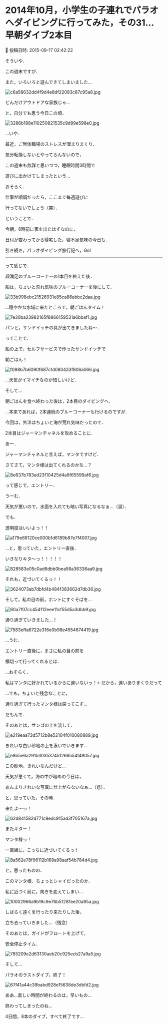 # 2014年10月，小学生の子連れでパラオへダイビングに行ってみた，その31…早朝ダイブ2本目

📅 投稿日時: 2015-09-17 02:42:22

そういや．


この週末ですが．


また，いろいろと遊んできてしまいました…




![c6a58632dd4f9d4e8df22093c87c95a8.jpg](images/c6a58632dd4f9d4e8df22093c87c95a8.jpg)




どんだけアウトドアな家族じゃ…


と，自分でも思う今日この頃．




![3286b188e110250821535c9d99e598e0.jpg](images/3286b188e110250821535c9d99e598e0.jpg)




…いや．


最近，ご無体職場のストレスが溜まりまくり．


気分転換しないとやってらんないので，


この週末も無謀と思いつつ，睡眠時間3時間で


遊びに出かけてしまったという…





おそらく．


仕事が順調だったら，ここまで毎週遊びに


行ってないでしょう（笑）．





ということで．


今朝，6時前に家を出たはずなのに．


日付が変わってから帰宅した，寝不足気味の今日も．


引き続き，パラオダイビング旅行記へ，Go!


----





って感じで．


超満足のブルーコーナーの1本目を終えた後．


船は，ちょいと荒れ気味のブルーコーナーを後にして．




![33b998ebc21526931e85ca86abbc2daa.jpg](images/33b998ebc21526931e85ca86abbc2daa.jpg)




…穏やかな水域に来たところで，朝ごはんタイム！




![7e30ba23982165f8866159531a6bbaf1.jpg](images/7e30ba23982165f8866159531a6bbaf1.jpg)




パンと，サンドイッチの具が出てきましたね～．


ってことで．


船の上で，セルフサービスで作ったサンドイッチで


朝ごはん！




![f098b7b6090f687c1d080433f806a066.jpg](images/f098b7b6090f687c1d080433f806a066.jpg)




…天気がイマイチなのが惜しいけど．





そして…


朝ごはんを食べ終わった後は，2本目のダイビングへ．





…本来であれば，2本連続のブルーコーナーも行けるのですが．


今回は，外洋はちょいと海が荒れ気味だったので．


2本目はジャーマンチャネルを攻めることに．





あー．


ジャーマンチャネルと言えば，マンタですけど．


さてさて，マンタ様は出てくれるのかな…？




![8e637b783ed23f10425d4a6f65599af6.jpg](images/8e637b783ed23f10425d4a6f65599af6.jpg)




って感じで，エントリー．





うーむ．


天気が悪いので，水面を入れても暗い写真になるなぁ…（涙）．





でも．


透明度はいいよっ！！




![a179e66120ce000b1d6189b87e7f4007.jpg](images/a179e66120ce000b1d6189b87e7f4007.jpg)




…と，思っていた，エントリー直後．





いきなりキタ～っ！！！！！




![828583e05c0ad6dbb0bea58a36336aa9.jpg](images/828583e05c0ad6dbb0bea58a36336aa9.jpg)




それも，近づいてくるっ！！




![3624073ab7dbfd4b484f383662d7db36.jpg](images/3624073ab7dbfd4b484f383662d7db36.jpg)




そして，私の目の前，ホントにすぐそばを…




![60a7f07cc454112eee11cf55d5a3dbb9.jpg](images/60a7f07cc454112eee11cf55d5a3dbb9.jpg)




通り過ぎていきました…！




![7583effa6722e316e0b98e4554674419.jpg](images/7583effa6722e316e0b98e4554674419.jpg)




…うむ．


エントリー直後に，まさに私の目の前を


横切って行ってくれるとは．


…おそらく．


私はマンタに好かれているからに違いないっ！←だから，違いありまくりだって





…でも，ちょいと残念なことに，


通り過ぎて行ったマンタ様は戻ってこず…





だもんで．


そのあとは，サンゴの上を流して．




![e219eaa73d5712b8e52104f010080889.jpg](images/e219eaa73d5712b8e52104f010080889.jpg)




きれいな白い砂地の上を泳いでいきます…




![e8b5e6a291b303537451266554f49057.jpg](images/e8b5e6a291b303537451266554f49057.jpg)




この砂地，きれいなんだけど…


天気が悪くて，海の中が暗めの今日は，


あんまりきれいな写真に仕上がらないなぁ…（悲）．





と，思っていた，その時．


来たよ～っ！




![62d841582d771c9edc915ad3f705167a.jpg](images/62d841582d771c9edc915ad3f705167a.jpg)




またキター！


マンタ様っ！


一直線に，こっちに近づいてくるっ！




![8a562e78f96112b168a98aaf54b784d4.jpg](images/8a562e78f96112b168a98aaf54b784d4.jpg)




と，思ったものの．


このマンタ様．ちょっとシャイだったのか．


私に近づく前に，向きを変えてしまい…




![10002966a9b19c9e76b51281ee20a95a.jpg](images/10002966a9b19c9e76b51281ee20a95a.jpg)




しばらく遠くを行ったり来たりした後，


立ち去っていきました…（残念）





そのあとは，ガイドがフロートを上げて，


安全停止タイム．




![785209e2d63130aeb20c925ecb27a9a5.jpg](images/785209e2d63130aeb20c925ecb27a9a5.jpg)




そして…


パラオのラストダイブ，終了！




![67f41a44c39babd928e15638de3dbfd2.jpg](images/67f41a44c39babd928e15638de3dbfd2.jpg)




ああ…楽しい時間が終わるのは，早いもの…


終わってしまったのね…


4日間，8本のダイブ，すべて終了です…
